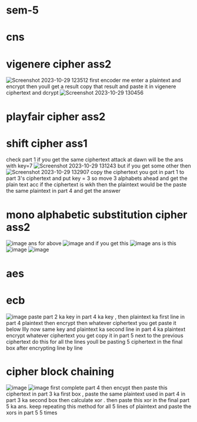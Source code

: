 # sem-5
# cns 
# vigenere cipher ass2
![Screenshot 2023-10-29 123512](https://github.com/shiprasuvarna/sem-5/assets/102012006/409179ab-ad2c-460b-9327-09bb465c6a1d)
first encoder me enter a plaintext and encrypt then youll get a result 
copy that result and paste it in vigenere ciphertext and dcrypt 
![Screenshot 2023-10-29 130456](https://github.com/shiprasuvarna/sem-5/assets/102012006/05d79c7b-ffd3-4cf3-be81-5aa72fdf6e80)

# playfair cipher ass2


# shift cipher ass1
check part 1 if you get the same ciphertext attack at dawn will be the ans with key=7
![Screenshot 2023-10-29 131243](https://github.com/shiprasuvarna/sem-5/assets/102012006/a6822ee2-a7d7-4089-bf26-6fff463a0067)
but if you get some other then 
![Screenshot 2023-10-29 132907](https://github.com/shiprasuvarna/sem-5/assets/102012006/5749c6cb-e39f-4cce-8e94-c19a06433128)
copy the ciphertext you got in part 1 to part 3's ciphertext and put key = 3 so move 3 alphabets ahead
and get the plain text acc if the ciphertext is wkh then the plaintext would be the 
paste the same plaintext in part 4 and get the answer


# mono alphabetic substitution cipher ass2
![image](https://github.com/shiprasuvarna/sem-5/assets/102012006/b425f511-57a2-40a0-8db5-092670c19be2)
ans for above
![image](https://github.com/shiprasuvarna/sem-5/assets/102012006/890f7de7-d025-490c-94b5-1dd48e278bf9)
and if you get this
![image](https://github.com/shiprasuvarna/sem-5/assets/102012006/ae57abdc-b12e-43d1-8501-b27cea17a746)
ans is this 
![image](https://github.com/shiprasuvarna/sem-5/assets/102012006/7c448bbc-8019-4432-94e7-267994a8a1b8)
![image](https://github.com/shiprasuvarna/sem-5/assets/102012006/e05ef3cb-c4e2-4e92-a586-0e55cec26fb1)

# aes 
# ecb
![image](https://github.com/shiprasuvarna/sem-5/assets/102012006/03118138-81a6-443b-90ab-772c2989778f)
paste part 2 ka key in part 4 ka key , then plaintext ka first line in part 4 plaintext then encrypt then whatever ciphertext you get paste it below
llly now same key and plaintext ka second line in part 4 ka plaintext encrypt whatever ciphertext you get copy it in part 5 next to the previous ciphertext do this for all the lines youll be pasting 5 ciphertext in the final box after encrypting line by line 

# cipher block chaining 
![image](https://github.com/shiprasuvarna/sem-5/assets/102012006/344e41dc-fc8c-49cb-b27a-24719c445e9b)
![image](https://github.com/shiprasuvarna/sem-5/assets/102012006/8e521161-92b8-4709-850d-a9fb9bf86df9)
first complete  part 4 then encypt then paste this ciphertext in part 3 ka first box , paste the same plaintext used in part 4 in part 3 ka second box then calculate xor . then paste this xor in the final part 5 ka ans. keep repeating this method for all 5 lines of plaintext and paste the xors in part 5 5 times 


